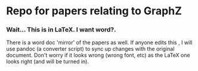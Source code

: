 # Repo for papers relating to GraphZ

### Wait... This is in LaTeX. I want word?.
There is a word doc 'mirror' of the papers as well. If anyone edits this
, I will use pandoc (a converter script) to sync up changes with the original document. Don't worry if it looks wrong (wrong font, etc) as the LaTeX one looks right (and will be turned in).